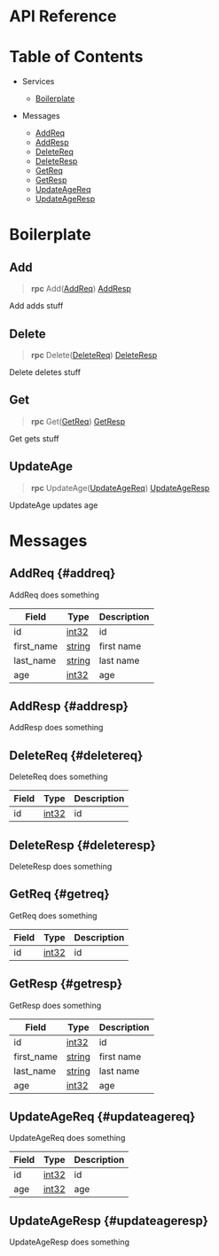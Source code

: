# API Reference

# Table of Contents


- Services
    - [Boilerplate](#boilerplateboilerplate)
  


- Messages
    - [AddReq](#addreq)
    - [AddResp](#addresp)
    - [DeleteReq](#deletereq)
    - [DeleteResp](#deleteresp)
    - [GetReq](#getreq)
    - [GetResp](#getresp)
    - [UpdateAgeReq](#updateagereq)
    - [UpdateAgeResp](#updateageresp)
  






# Boilerplate


## Add

> **rpc** Add([AddReq](#addreq))
    [AddResp](#addresp)

Add adds stuff
## Delete

> **rpc** Delete([DeleteReq](#deletereq))
    [DeleteResp](#deleteresp)

Delete deletes stuff
## Get

> **rpc** Get([GetReq](#getreq))
    [GetResp](#getresp)

Get gets stuff
## UpdateAge

> **rpc** UpdateAge([UpdateAgeReq](#updateagereq))
    [UpdateAgeResp](#updateageresp)

UpdateAge updates age
 <!-- end methods -->
 <!-- end services -->

# Messages


## AddReq {#addreq}
AddReq does something


| Field | Type | Description |
| ----- | ---- | ----------- |
| id | [ int32](#int32) | id |
| first_name | [ string](#string) | first name |
| last_name | [ string](#string) | last name |
| age | [ int32](#int32) | age |
 <!-- end Fields -->
 <!-- end HasFields -->


## AddResp {#addresp}
AddResp does something

 <!-- end HasFields -->


## DeleteReq {#deletereq}
DeleteReq does something


| Field | Type | Description |
| ----- | ---- | ----------- |
| id | [ int32](#int32) | id |
 <!-- end Fields -->
 <!-- end HasFields -->


## DeleteResp {#deleteresp}
DeleteResp does something

 <!-- end HasFields -->


## GetReq {#getreq}
GetReq does something


| Field | Type | Description |
| ----- | ---- | ----------- |
| id | [ int32](#int32) | id |
 <!-- end Fields -->
 <!-- end HasFields -->


## GetResp {#getresp}
GetResp does something


| Field | Type | Description |
| ----- | ---- | ----------- |
| id | [ int32](#int32) | id |
| first_name | [ string](#string) | first name |
| last_name | [ string](#string) | last name |
| age | [ int32](#int32) | age |
 <!-- end Fields -->
 <!-- end HasFields -->


## UpdateAgeReq {#updateagereq}
UpdateAgeReq does something


| Field | Type | Description |
| ----- | ---- | ----------- |
| id | [ int32](#int32) | id |
| age | [ int32](#int32) | age |
 <!-- end Fields -->
 <!-- end HasFields -->


## UpdateAgeResp {#updateageresp}
UpdateAgeResp does something

 <!-- end HasFields -->
 <!-- end messages -->
 <!-- end Files -->